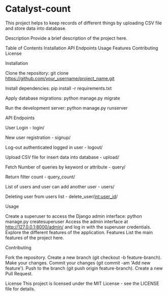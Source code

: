 # Catalyst-count
This project helps to keep records of different things by uploading CSV file and store data into database.

Description
Provide a brief description of the project here.

Table of Contents
Installation
API Endpoints
Usage
Features
Contributing
License

Installation

Clone the repository:
git clone https://github.com/your_username/project_name.git

Install dependencies:
pip install -r requirements.txt

Apply database migrations:
python manage.py migrate

Run the development server:
python manage.py runserver

API Endpoints

User Login - login/ 

New user registration - signup/ 

Log-out authenticated logged in user - logout/ 

Upload CSV file for insert data into database - upload/ 

Fetch Number of queries by keyword or attribute - query/ 

Return filter count - query_count/ 

List of users and user can add another user - users/ 

Deleting user from users list -  delete_user/<int:user_id>/

Usage

Create a superuser to access the Django admin interface:
python manage.py createsuperuser
Access the admin interface at http://127.0.0.1:8000/admin/ and log in with the superuser credentials.
Explore the different features of the application.
Features
List the main features of the project here.

Contributing

Fork the repository.
Create a new branch (git checkout -b feature-branch).
Make your changes.
Commit your changes (git commit -am 'Add new feature').
Push to the branch (git push origin feature-branch).
Create a new Pull Request.

License
This project is licensed under the MIT License - see the LICENSE file for details.
